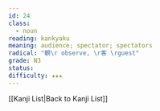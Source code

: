 ```yaml
---
id: 24
class:
  - noun
reading: kankyaku
meaning: audience; spectator; spectators
radical: "観\r observe, \r客 \rguest"
grade: N3
status:
difficulty: ★★★
---
```

[[Kanji List|Back to Kanji List]]
